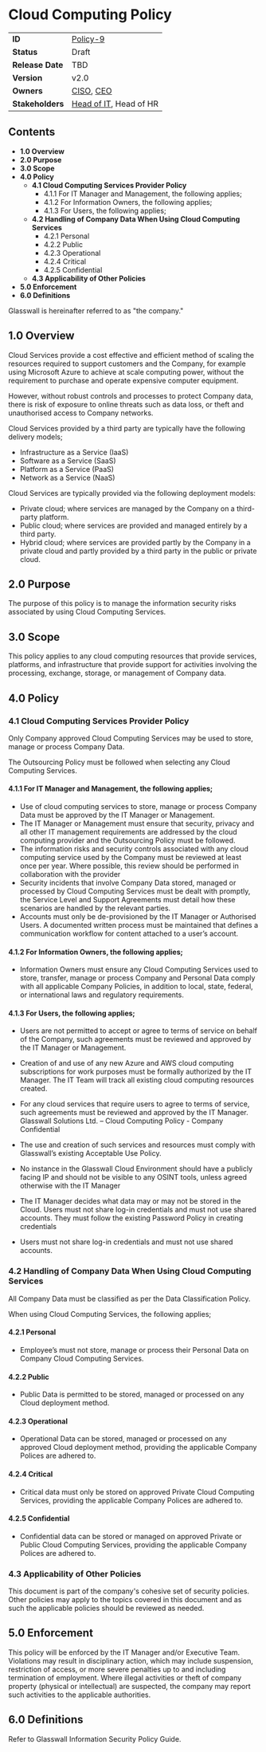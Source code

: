 # Cloud Computing Policy

|                  |            | 
|------------------|------------|
| **ID**           | [Policy-9](https://glasswall.atlassian.net/browse/POLICY-9) |
| **Status**       | Draft      |
| **Release Date** | TBD        |
| **Version**      | v2.0       |
| **Owners**       | [CISO](https://glasswall.atlassian.net/browse/ROLE-38), [CEO](https://glasswall.atlassian.net/browse/ROLE-37)       |
| **Stakeholders** | [Head of IT](https://glasswall.atlassian.net/browse/ROLE-43), Head of HR|

## Contents

- **1.0 Overview**
- **2.0 Purpose**
- **3.0 Scope** 
- **4.0 Policy**
  - **4.1 Cloud Computing Services Provider Policy**
    - 4.1.1 For IT Manager and Management, the following applies;
    - 4.1.2 For Information Owners, the following applies;
    - 4.1.3 For Users, the following applies;
  - **4.2 Handling of Company Data When Using Cloud Computing Services**
    - 4.2.1 Personal
    - 4.2.2 Public
    - 4.2.3 Operational
    - 4.2.4 Critical
    - 4.2.5 Confidential
  - **4.3 Applicability of Other Policies**
- **5.0 Enforcement**
- **6.0 Definitions**
  
Glasswall is hereinafter referred to as "the company." 

## 1.0 Overview

Cloud Services provide a cost effective and efficient method of scaling the resources required to support customers and the Company, for example using Microsoft Azure to achieve at scale computing power, without the requirement to purchase and operate expensive computer equipment.

However, without robust controls and processes to protect Company data, there is risk of exposure to online threats such as data loss, or theft and unauthorised access to Company networks.

Cloud Services provided by a third party are typically have the following delivery models;
- Infrastructure as a Service	(IaaS)
- Software as a Service	        (SaaS)
- Platform as a Service	        (PaaS)
- Network as a Service	        (NaaS)

Cloud Services are typically provided via the following deployment models:
- Private cloud; where services are managed by the Company on a third-party platform.
- Public cloud; where services are provided and managed entirely by a third party.
- Hybrid cloud; where services are provided partly by the Company in a private cloud and partly provided by a third party in the public or private cloud.

## 2.0 Purpose 

The purpose of this policy is to manage the information security risks associated by using Cloud Computing Services.

## 3.0 Scope 

This policy applies to any cloud computing resources that provide services, platforms, and infrastructure that provide support for activities involving the processing, exchange, storage, or management of Company data. 

## 4.0 Policy 

### 4.1 Cloud Computing Services Provider Policy

Only Company approved Cloud Computing Services may be used to store, manage or process Company Data.

The Outsourcing Policy must be followed when selecting any Cloud Computing Services.

#### 4.1.1 For IT Manager and Management, the following applies;

- Use of cloud computing services to store, manage or process Company Data must be approved by the IT Manager or Management.
- The IT Manager or Management must ensure that security, privacy and all other IT management requirements are addressed by the cloud computing provider and the Outsourcing Policy must be followed.
- The information risks and security controls associated with any cloud computing service used by the Company must be reviewed at least once per year.  Where possible, this review should be performed in collaboration with the provider
- Security incidents that involve Company Data stored, managed or processed by Cloud Computing Services must be dealt with promptly, the Service Level and Support Agreements must detail how these scenarios are handled by the relevant parties.
- Accounts must only be de-provisioned by the IT Manager or Authorised Users.  A documented written process must be maintained that defines a communication workflow for content attached to a user’s account. 

#### 4.1.2 For Information Owners, the following applies;

- Information Owners must ensure any Cloud Computing Services used to store, transfer, manage or process Company and Personal Data comply with all applicable Company Policies, in addition to local, state, federal, or international laws and regulatory requirements.

#### 4.1.3 For Users, the following applies;

- Users are not permitted to accept or agree to terms of service on behalf of the Company, such agreements must be reviewed and approved   by the IT Manager or Management.
- Creation of and use of any new Azure and AWS cloud computing subscriptions
 for work purposes must be formally authorized by the IT Manager. The IT Team
 will track all existing cloud computing resources created.

- For any cloud services that require users to agree to terms of service, such
  agreements must be reviewed and approved by the IT Manager.
  Glasswall Solutions Ltd. – Cloud Computing Policy - Company Confidential

- The use and creation of such services and resources must comply with
  Glasswall’s existing Acceptable Use Policy.

- No instance in the Glasswall Cloud Environment should have a publicly facing IP
  and should not be visible to any OSINT tools, unless agreed otherwise with the
  IT Manager
- The IT Manager decides what data may or may not be stored in the Cloud.
  Users must not share log-in credentials and must not use shared accounts. They
  must follow the existing Password Policy in creating credentials

- Users must not share log-in credentials and must not use shared accounts. 

### 4.2 Handling of Company Data When Using Cloud Computing Services 

All Company Data must be classified as per the Data Classification Policy.

When using Cloud Computing Services, the following applies;

#### 4.2.1 Personal

- Employee’s must not store, manage or process their Personal Data on Company Cloud Computing Services. 

#### 4.2.2 Public 

- Public Data is permitted to be stored, managed or processed on any Cloud deployment method.

#### 4.2.3 Operational

- Operational Data can be stored, managed or processed on any approved Cloud deployment method, providing the applicable Company Polices are adhered to.

#### 4.2.4 Critical 

- Critical data must only be stored on approved Private Cloud Computing Services, providing the applicable Company Polices are adhered to.

#### 4.2.5 Confidential

- Confidential data can be stored or managed on approved Private or Public Cloud Computing Services, providing the applicable Company Polices are adhered to.

### 4.3 Applicability of Other Policies 

This document is part of the company's cohesive set of security policies.  Other policies may apply to the topics covered in this document and as such the applicable policies should be reviewed as needed.

## 5.0 Enforcement 

This policy will be enforced by the IT Manager and/or Executive Team. Violations may result in disciplinary action, which may include suspension, restriction of access, or more severe penalties up to and including termination of employment. Where illegal activities or theft of company property (physical or intellectual) are suspected, the company may report such activities to the applicable authorities.

## 6.0 Definitions 

Refer to Glasswall Information Security Policy Guide.
